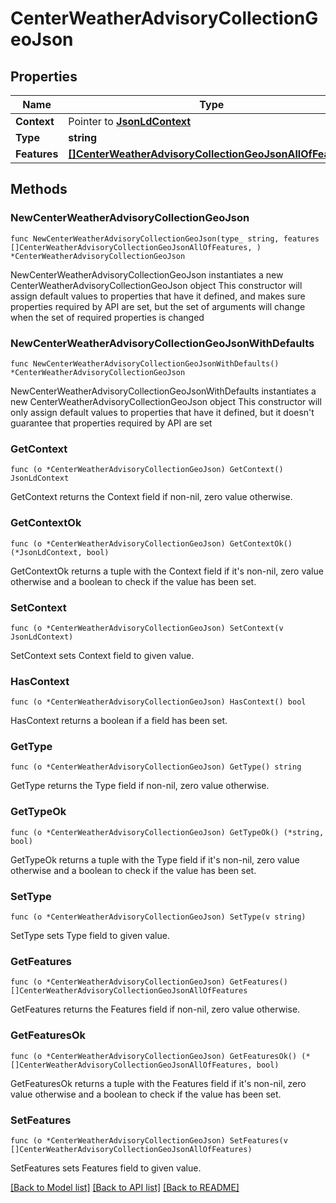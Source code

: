 # CenterWeatherAdvisoryCollectionGeoJson

## Properties

Name | Type | Description | Notes
------------ | ------------- | ------------- | -------------
**Context** | Pointer to [**JsonLdContext**](JsonLdContext.md) |  | [optional] 
**Type** | **string** |  | 
**Features** | [**[]CenterWeatherAdvisoryCollectionGeoJsonAllOfFeatures**](CenterWeatherAdvisoryCollectionGeoJsonAllOfFeatures.md) |  | 

## Methods

### NewCenterWeatherAdvisoryCollectionGeoJson

`func NewCenterWeatherAdvisoryCollectionGeoJson(type_ string, features []CenterWeatherAdvisoryCollectionGeoJsonAllOfFeatures, ) *CenterWeatherAdvisoryCollectionGeoJson`

NewCenterWeatherAdvisoryCollectionGeoJson instantiates a new CenterWeatherAdvisoryCollectionGeoJson object
This constructor will assign default values to properties that have it defined,
and makes sure properties required by API are set, but the set of arguments
will change when the set of required properties is changed

### NewCenterWeatherAdvisoryCollectionGeoJsonWithDefaults

`func NewCenterWeatherAdvisoryCollectionGeoJsonWithDefaults() *CenterWeatherAdvisoryCollectionGeoJson`

NewCenterWeatherAdvisoryCollectionGeoJsonWithDefaults instantiates a new CenterWeatherAdvisoryCollectionGeoJson object
This constructor will only assign default values to properties that have it defined,
but it doesn't guarantee that properties required by API are set

### GetContext

`func (o *CenterWeatherAdvisoryCollectionGeoJson) GetContext() JsonLdContext`

GetContext returns the Context field if non-nil, zero value otherwise.

### GetContextOk

`func (o *CenterWeatherAdvisoryCollectionGeoJson) GetContextOk() (*JsonLdContext, bool)`

GetContextOk returns a tuple with the Context field if it's non-nil, zero value otherwise
and a boolean to check if the value has been set.

### SetContext

`func (o *CenterWeatherAdvisoryCollectionGeoJson) SetContext(v JsonLdContext)`

SetContext sets Context field to given value.

### HasContext

`func (o *CenterWeatherAdvisoryCollectionGeoJson) HasContext() bool`

HasContext returns a boolean if a field has been set.

### GetType

`func (o *CenterWeatherAdvisoryCollectionGeoJson) GetType() string`

GetType returns the Type field if non-nil, zero value otherwise.

### GetTypeOk

`func (o *CenterWeatherAdvisoryCollectionGeoJson) GetTypeOk() (*string, bool)`

GetTypeOk returns a tuple with the Type field if it's non-nil, zero value otherwise
and a boolean to check if the value has been set.

### SetType

`func (o *CenterWeatherAdvisoryCollectionGeoJson) SetType(v string)`

SetType sets Type field to given value.


### GetFeatures

`func (o *CenterWeatherAdvisoryCollectionGeoJson) GetFeatures() []CenterWeatherAdvisoryCollectionGeoJsonAllOfFeatures`

GetFeatures returns the Features field if non-nil, zero value otherwise.

### GetFeaturesOk

`func (o *CenterWeatherAdvisoryCollectionGeoJson) GetFeaturesOk() (*[]CenterWeatherAdvisoryCollectionGeoJsonAllOfFeatures, bool)`

GetFeaturesOk returns a tuple with the Features field if it's non-nil, zero value otherwise
and a boolean to check if the value has been set.

### SetFeatures

`func (o *CenterWeatherAdvisoryCollectionGeoJson) SetFeatures(v []CenterWeatherAdvisoryCollectionGeoJsonAllOfFeatures)`

SetFeatures sets Features field to given value.



[[Back to Model list]](../README.md#documentation-for-models) [[Back to API list]](../README.md#documentation-for-api-endpoints) [[Back to README]](../README.md)


